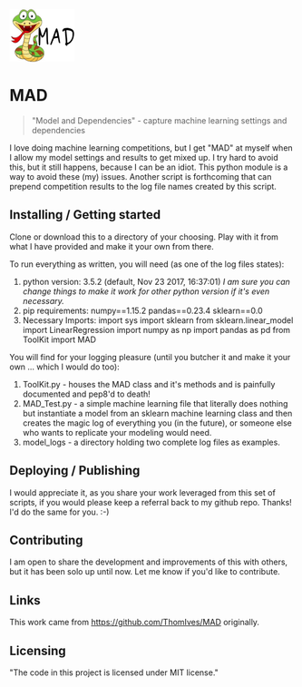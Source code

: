 ![MaShell Logo](https://github.com/ThomIves/MAD/blob/master/MAD_logo.png)

# MAD
> "Model and Dependencies" - capture machine learning settings and dependencies

I love doing machine learning competitions, but I get "MAD" at myself when I allow my model settings and results to get mixed up. I try hard to avoid this, but it still happens, because I can be an idiot. This python module is a way to avoid these (my) issues. Another script is forthcoming that can prepend competition results to the log file names created by this script. 

## Installing / Getting started

Clone or download this to a directory of your choosing. Play with it from what I have provided and make it your own from there. 

To run everything as written, you will need (as one of the log files states):
  1) python version:
     3.5.2 (default, Nov 23 2017, 16:37:01) 
     *I am sure you can change things to make it work for other python version if it's even necessary.*
  2) pip requirements:
     numpy==1.15.2
     pandas==0.23.4
     sklearn==0.0
  3) Necessary Imports:
     import sys
     import sklearn
     from sklearn.linear_model import LinearRegression
     import numpy as np
     import pandas as pd
     from ToolKit import MAD

You will find for your logging pleasure (until you butcher it and make it your own ... which I would do too):
  1) ToolKit.py - houses the MAD class and it's methods and is painfully documented and pep8'd to death!
  2) MAD_Test.py - a simple machine learning file that literally does nothing but instantiate a model from an sklearn machine learning class and then creates the magic log of everything you (in the future), or someone else who wants to replicate your modeling would need. 
  3) model_logs - a directory holding two complete log files as examples. 

## Deploying / Publishing

I would appreciate it, as you share your work leveraged from this set of scripts, if you would please keep a referral back to my github repo. Thanks! I'd do the same for you. :-)

## Contributing

I am open to share the development and improvements of this with others, but it has been solo up until now. Let me know if you'd like to contribute. 

## Links

This work came from https://github.com/ThomIves/MAD originally. 

## Licensing

"The code in this project is licensed under MIT license."


